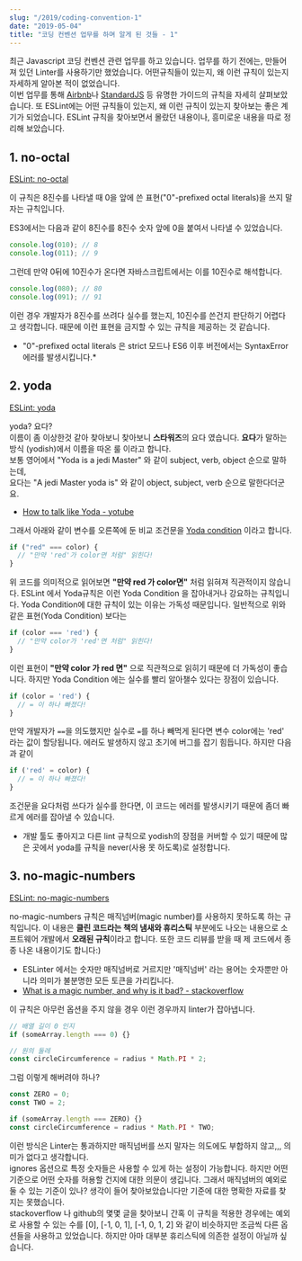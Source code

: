 ```yaml
---
slug: "/2019/coding-convention-1"
date: "2019-05-04"
title: "코딩 컨벤션 업무를 하며 알게 된 것들 - 1"
---
```


최근 Javascript 코딩 컨벤션 관련 업무를 하고 있습니다. 업무를 하기 전에는, 만들어져 있던 Linter를 사용하기만 했었습니다. 어떤규칙들이 있는지, 왜 이런 규칙이 있는지 자세하게 알아본 적이 없었습니다.  
이번 업무를 통해 [Airbnb](https://github.com/airbnb/javascript)나 [StandardJS](https://standardjs.com/) 등 유명한 가이드의 규칙을 자세히 살펴보았습니다. 또 ESLint에는 어떤 규칙들이 있는지, 왜 이런 규칙이 있는지 찾아보는 좋은 계기가 되었습니다. ESLint 규칙을 찾아보면서 몰랐던 내용이나, 흥미로운 내용을 따로 정리해 보았습니다.

## 1\. no-octal

[ESLint: no-octal](https://eslint.org/docs/rules/no-octal)

이 규칙은 8진수를 나타낼 때 0을 앞에 쓴 표현("0"-prefixed octal literals)을 쓰지 말자는 규칙입니다.

ES3에서는 다음과 같이 8진수를 8진수 숫자 앞에 0을 붙여서 나타낼 수 있었습니다.

```js
console.log(010); // 8
console.log(011); // 9
```

그런데 만약 0뒤에 10진수가 온다면 자바스크립트에서는 이를 10진수로 해석합니다.

```js
console.log(080); // 80
console.log(091); // 91
```

이런 경우 개발자가 8진수를 쓰려다 실수를 했는지, 10진수를 쓴건지 판단하기 어렵다고 생각합니다. 때문에 이런 표현을 금지할 수 있는 규칙을 제공하는 것 같습니다.  
  

-   "0"-prefixed octal literals 은 strict 모드나 ES6 이후 버전에서는 SyntaxError 에러를 발생시킵니다.\*

## 2\. yoda

[ESLint: yoda](https://eslint.org/docs/rules/yoda)

yoda? 요다?  
이름이 좀 이상한것 같아 찾아보니 찾아보니 **스타워즈**의 요다 였습니다. **요다**가 말하는 방식 (yodish)에서 이름을 따온 룰 이라고 합니다.  
보통 영어에서 "Yoda is a jedi Master" 와 같이 subject, verb, object 순으로 말하는데,  
요다는 "A jedi Master yoda is" 와 같이 object, subject, verb 순으로 말한다더군요.  
  

-   [How to talk like Yoda - yotube](https://www.youtube.com/watch?v=O8yXTxodxrg)

그래서 아래와 같이 변수를 오른쪽에 둔 비교 조건문을 [Yoda condition](https://en.wikipedia.org/wiki/Yoda_conditions) 이라고 합니다.

```js
if ("red" === color) {
  // "만약 'red'가 color면 처럼" 읽힌다!
}
```

위 코드를 의미적으로 읽어보면 **"만약 red 가 color면"** 처럼 읽혀져 직관적이지 않습니다. ESLint 에서 Yoda규칙은 이런 Yoda Condition 을 잡아내거나 강요하는 규칙입니다. Yoda Condition에 대한 규칙이 있는 이유는 가독성 때문입니다. 일반적으로 위와 같은 표현(Yoda Condition) 보다는

```js
if (color === 'red') {
  // "만약 color가 'red'면 처럼" 읽힌다!
}
```

이런 표현이 **"만약 color 가 red 면"** 으로 직관적으로 읽히기 때문에 더 가독성이 좋습니다. 하지만 Yoda Condition 에는 실수를 빨리 알아챌수 있다는 장점이 있습니다.

```js
if (color = 'red') {
  // = 이 하나 빠졌다!
}
```

만약 개발자가 `==`을 의도했지만 실수로 `=`를 하나 빼먹게 된다면 변수 color에는 'red' 라는 값이 할당됩니다. 에러도 발생하지 않고 초기에 버그를 잡기 힘듭니다. 하지만 다음과 같이

```js
if ('red' = color) {
  // = 이 하나 빠졌다!
}
```

조건문을 요다처럼 쓰다가 실수를 한다면, 이 코드는 에러를 발생시키기 때문에 좀더 빠르게 에러를 잡아낼 수 있습니다.  
  

-   개발 툴도 좋아지고 다른 lint 규칙으로 yodish의 장점을 커버할 수 있기 때문에 많은 곳에서 yoda를 규칙을 never(사용 못 하도록)로 설정합니다.

## 3\. no-magic-numbers

[ESLint: no-magic-numbers](https://eslint.org/docs/rules/no-magic-numbers)

no-magic-numbers 규칙은 매직넘버(magic number)를 사용하지 못하도록 하는 규칙입니다. 이 내용은 **클린 코드라는 책의 냄새와 휴리스틱** 부분에도 나오는 내용으로 소프트웨어 개발에서 **오래된 규칙**이라고 합니다. 또한 코드 리뷰를 받을 때 제 코드에서 종종 나온 내용이기도 합니다:)  
  

-   ESLinter 에서는 숫자만 매직넘버로 거르지만 '매직넘버' 라는 용어는 숫자뿐만 아니라 의미가 불분명한 모든 토큰을 가리킵니다.
-   [What is a magic number, and why is it bad? - stackoverflow](https://stackoverflow.com/questions/47882/what-is-a-magic-number-and-why-is-it-bad)

이 규칙은 아무런 옵션을 주지 않을 경우 이런 경우까지 linter가 잡아냅니다.

```js
// 배열 길이 0 인지
if (someArray.length === 0) {}

// 원의 둘레
const circleCircumference = radius * Math.PI * 2;  
```

그럼 이렇게 해버려야 하나?

```js
const ZERO = 0;
const TWO = 2;

if (someArray.length === ZERO) {}
const circleCircumference = radius * Math.PI * TWO;
```

이런 방식은 Linter는 통과하지만 매직넘버를 쓰지 말자는 의도에도 부합하지 않고,,, 의미가 없다고 생각합니다.  
ignores 옵션으로 특정 숫자들은 사용할 수 있게 하는 설정이 가능합니다. 하지만 어떤 기준으로 어떤 숫자를 허용할 건지에 대한 의문이 생깁니다. 그래서 매직넘버의 예외로 둘 수 있는 기준이 있나? 생각이 들어 찾아보았습니다만 기준에 대한 명확한 자료를 찾지는 못했습니다.  
stackoverflow 나 github의 몇몇 글을 찾아보니 간혹 이 규칙을 적용한 경우에는 예외로 사용할 수 있는 수를 \[0\], \[-1, 0, 1\], \[-1, 0, 1, 2\] 와 같이 비슷하지만 조금씩 다른 옵션들을 사용하고 있었습니다. 하지만 아마 대부분 휴리스틱에 의존한 설정이 아닐까 싶습니다.
